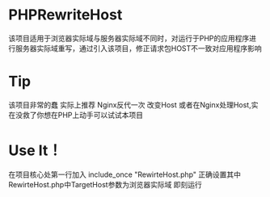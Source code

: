 # PHPRewriteHost
该项目适用于浏览器实际域与服务器实际域不同时，对运行于PHP的应用程序进行服务器实际域重写，通过引入该项目，修正请求包HOST不一致对应用程序影响
# Tip
该项目非常的蠢 实际上推荐 Nginx反代一次 改变Host 或者在Nginx处理Host,实在没救了你想在PHP上动手可以试试本项目
# Use It！
在项目核心处第一行加入  include_once "RewirteHost.php"
正确设置其中RewirteHost.php中TargetHost参数为浏览器实际域 即刻运行
